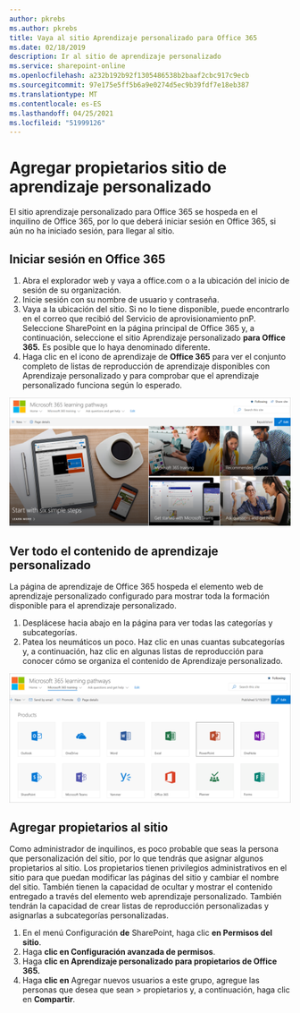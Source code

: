 ```yaml
---
author: pkrebs
ms.author: pkrebs
title: Vaya al sitio Aprendizaje personalizado para Office 365
ms.date: 02/18/2019
description: Ir al sitio de aprendizaje personalizado
ms.service: sharepoint-online
ms.openlocfilehash: a232b192b92f1305486538b2baaf2cbc917c9ecb
ms.sourcegitcommit: 97e175e5ff5b6a9e0274d5ec9b39fdf7e18eb387
ms.translationtype: MT
ms.contentlocale: es-ES
ms.lasthandoff: 04/25/2021
ms.locfileid: "51999126"
---
```

# <a name="add-owners-custom-learning-site"></a>Agregar propietarios sitio de aprendizaje personalizado

El sitio aprendizaje personalizado para Office 365 se hospeda en el inquilino de Office 365, por lo que deberá iniciar sesión en Office 365, si aún no ha iniciado sesión, para llegar al sitio. 

## <a name="sign-in-to-office-365"></a>Iniciar sesión en Office 365 

1.  Abra el explorador web y vaya a office.com o a la ubicación del inicio de sesión de su organización. 
2.  Inicie sesión con su nombre de usuario y contraseña.
3.  Vaya a la ubicación del sitio. Si no lo tiene disponible, puede encontrarlo en el correo que recibió del Servicio de aprovisionamiento pnP. Seleccione SharePoint en la página principal de Office 365 y, a continuación, seleccione el sitio Aprendizaje personalizado **para Office 365.** Es posible que lo haya denominado diferente. 
5. Haga clic en el icono de aprendizaje de **Office 365** para ver el conjunto completo de listas de reproducción de aprendizaje disponibles con Aprendizaje personalizado y para comprobar que el aprendizaje personalizado funciona según lo esperado. 

![cg-goto.png](media/cg-goto.png)

## <a name="view-all-the-custom-learning-content"></a>Ver todo el contenido de aprendizaje personalizado
La página de aprendizaje de Office 365 hospeda el elemento web de aprendizaje personalizado configurado para mostrar toda la formación disponible para el aprendizaje personalizado. 

1. Desplácese hacia abajo en la página para ver todas las categorías y subcategorías.
2. Patea los neumáticos un poco. Haz clic en unas cuantas subcategorías y, a continuación, haz clic en algunas listas de reproducción para conocer cómo se organiza el contenido de Aprendizaje personalizado. 

![cg-gotoall.png](media/cg-gotoall.png)

## <a name="add-owners-to-site"></a>Agregar propietarios al sitio
Como administrador de inquilinos, es poco probable que seas la persona que personalización del sitio, por lo que tendrás que asignar algunos propietarios al sitio. Los propietarios tienen privilegios administrativos en el sitio para que puedan modificar las páginas del sitio y cambiar el nombre del sitio. También tienen la capacidad de ocultar y mostrar el contenido entregado a través del elemento web aprendizaje personalizado. También tendrán la capacidad de crear listas de reproducción personalizadas y asignarlas a subcategorías personalizadas.  

1. En el menú Configuración **de** SharePoint, haga clic **en Permisos del sitio**.
2. Haga **clic en Configuración avanzada de permisos**.
3. Haga **clic en Aprendizaje personalizado para propietarios de Office 365.**
4. Haga **clic en** Agregar nuevos usuarios a este grupo, agregue las personas que desea que sean  >  propietarios y, a continuación, haga clic en **Compartir**.

